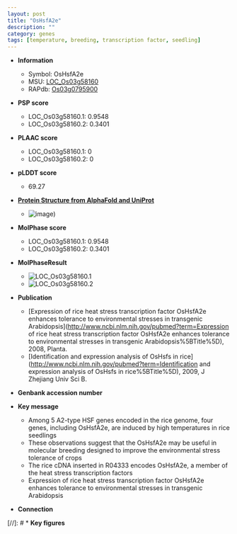 ```yaml
---
layout: post
title: "OsHsfA2e"
description: ""
category: genes
tags: [temperature, breeding, transcription factor, seedling]
---
```


* **Information**  
    + Symbol: OsHsfA2e  
    + MSU: [LOC_Os03g58160](http://rice.plantbiology.msu.edu/cgi-bin/ORF_infopage.cgi?orf=LOC_Os03g58160)  
    + RAPdb: [Os03g0795900](http://rapdb.dna.affrc.go.jp/viewer/gbrowse_details/irgsp1?name=Os03g0795900)  

* **PSP score**  
    + LOC_Os03g58160.1: 0.9548 
    + LOC_Os03g58160.2: 0.3401 

* **PLAAC score**  
    + LOC_Os03g58160.1: 0 
    + LOC_Os03g58160.2: 0 

* **pLDDT score**
    + 69.27

* **[Protein Structure from AlphaFold and UniProt](https://www.uniprot.org/uniprotkb/Q6F388/entry#structure)**
    + ![image](https://ricepsp.github.io/images/Q6/AF-Q6F388-F1.png))

* **MolPhase score**
    + LOC_Os03g58160.1: 0.9548
    + LOC_Os03g58160.2: 0.3401

* **MolPhaseResult**
    + ![LOC_Os03g58160.1](https://ricepsp.github.io/pictures/LOC_Os03g/LOC_Os03g58160.1.png)
    + ![LOC_Os03g58160.2](https://ricepsp.github.io/pictures/LOC_Os03g/LOC_Os03g58160.2.png)

* **Publication**  
    + [Expression of rice heat stress transcription factor OsHsfA2e enhances tolerance to environmental stresses in transgenic Arabidopsis](http://www.ncbi.nlm.nih.gov/pubmed?term=Expression of rice heat stress transcription factor OsHsfA2e enhances tolerance to environmental stresses in transgenic Arabidopsis%5BTitle%5D), 2008, Planta.
    + [Identification and expression analysis of OsHsfs in rice](http://www.ncbi.nlm.nih.gov/pubmed?term=Identification and expression analysis of OsHsfs in rice%5BTitle%5D), 2009, J Zhejiang Univ Sci B.

* **Genbank accession number**  

* **Key message**  
    + Among 5 A2-type HSF genes encoded in the rice genome, four genes, including OsHsfA2e, are induced by high temperatures in rice seedlings
    + These observations suggest that the OsHsfA2e may be useful in molecular breeding designed to improve the environmental stress tolerance of crops
    + The rice cDNA inserted in R04333 encodes OsHsfA2e, a member of the heat stress transcription factors
    + Expression of rice heat stress transcription factor OsHsfA2e enhances tolerance to environmental stresses in transgenic Arabidopsis

* **Connection**  

[//]: # * **Key figures**  


